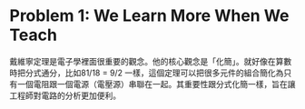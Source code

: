 # Problem 1: We Learn More When We Teach
戴維寧定理是電子學裡面很重要的觀念。他的核心觀念是「化簡」。就好像在算數時把分式通分，比如81/18 = 9/2 一樣，這個定理可以把很多元件的組合簡化為只有一個電阻跟一個電源（電壓源）串聯在一起。其重要性跟分式化簡一樣，旨在讓工程師對電路的分析更加便利。